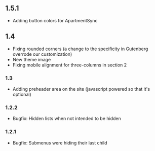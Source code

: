## 1.5.1
* Adding button colors for ApartmentSync

## 1.4
* Fixing rounded corners (a change to the specificity in Gutenberg overrode our customization)
* New theme image
* Fixing mobile alignment for three-columns in section 2

### 1.3 
* Adding preheader area on the site (javascript powered so that it's optional)

### 1.2.2
* Bugfix: Hidden lists when not intended to be hidden

### 1.2.1 
* Bugfix: Submenus were hiding their last child